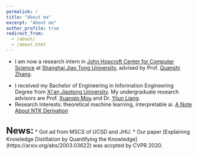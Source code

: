 ```yaml
---
permalink: /
title: "About me"
excerpt: "About me"
author_profile: true
redirect_from: 
  - /about/
  - /about.html
---
```



* I am now a research intern in [John Hopcroft Center for Computer Science](http://jhc.sjtu.edu.cn/) at [Shanghai Jiao Tong University](http://en.sjtu.edu.cn/), advised by Prof. [Quanshi Zhang](http://qszhang.com/). 
<!--哈哈我是注释，不会在浏览器中显示。[[Curriculum Vitae](https://leslie-ch.github.io/files/CV_Yilan_Chen.pdf)] -->
* I received my Bachelor of Engineering in Information Engineering Degree from [Xi'an Jiaotong University](http://en.xjtu.edu.cn/). My undergraduate research advisors are Prof. [Xuanqin Mou](http://gr.xjtu.edu.cn/web/xqmou/home;jsessionid=CCFDF99EDC86A957520D38B1EE36A07D) and Dr. [Yijun Liang](http://gr.xjtu.edu.cn/web/liang.yj).
* Research Interests: theoretical machine learning, interpretable ai.
[A Note About NTK Derivation](http://chenyilan.net/files/ntk_derivation.pdf)

<br>
<b><font size='5'>News:</font></b>
* Got ad from MSCS of UCSD and JHU.
* Our paper [Explaining Knowledge Distillation by Quantifying the Knowledge](https://arxiv.org/abs/2003.03622) was accpted by CVPR 2020.

